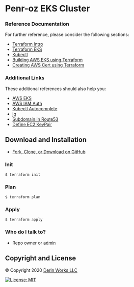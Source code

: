 # Penr-oz EKS Cluster

### Reference Documentation
For further reference, please consider the following sections:

* [Terraform Intro](https://www.terraform.io/intro/index.html)
* [Terraform EKS](https://learn.hashicorp.com/terraform/aws/eks-intro)
* [Kubectl](https://kubernetes.io/docs/tasks/tools/install-kubectl/)
* [Building AWS EKS using Terraform](https://www.esentri.com/building-a-kubernetes-cluster-on-aws-eks-using-terraform/)
* [Creating AWS Cert using Terraform](https://www.azavea.com/blog/2018/07/16/provisioning-acm-certificates-on-aws-with-terraform/)

### Additional Links
These additional references should also help you:

* [AWS EKS](https://aws.amazon.com/eks/getting-started/)
* [AWS IAM Auth](https://docs.aws.amazon.com/eks/latest/userguide/install-aws-iam-authenticator.html)
* [Kubectl Autocomplete](https://kubernetes.io/docs/tasks/tools/install-kubectl/#enabling-shell-autocompletion)
* [jq](https://stedolan.github.io/jq/)
* [Subdomain in Route53](https://docs.aws.amazon.com/Route53/latest/DeveloperGuide/CreatingNewSubdomain.html#CreateZoneNewSubdomain)
* [Define EC2 KeyPair](https://docs.aws.amazon.com/AWSEC2/latest/UserGuide/ec2-key-pairs.html)

## Download and Installation
* [Fork, Clone, or Download on GitHub](https://github.com/ozguramac/penr-oz-eks)

### Init
```
$ terraform init
```
### Plan
```
$ terraform plan
```
### Apply
```
$ terraform apply
```
### Who do I talk to? ###
* Repo owner or [admin](mailto:info@derinworksllc.com) 

## Copyright and License
&copy; Copyright 2020 [Derin Works LLC](http://www.derinworksllc.com)

[![License: MIT](https://img.shields.io/badge/License-MIT-yellow.svg)](https://opensource.org/licenses/MIT)
